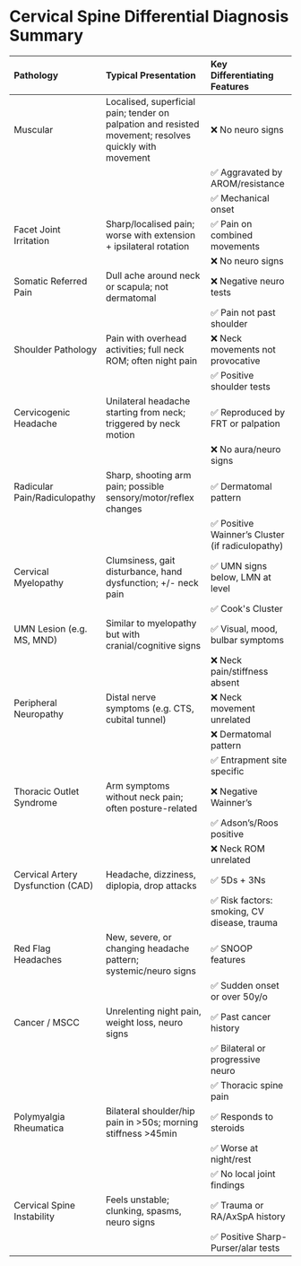# Cervical Spine Differential Diagnosis Summary

| Pathology                         | Typical Presentation                                                                                   | Key Differentiating Features                     |
|:----------------------------------|:-------------------------------------------------------------------------------------------------------|:-------------------------------------------------|
| Muscular                          | Localised, superficial pain; tender on palpation and resisted movement; resolves quickly with movement | ❌ No neuro signs                                |
|                                   |                                                                                                        | ✅ Aggravated by AROM/resistance                 |
|                                   |                                                                                                        | ✅ Mechanical onset                              |
| Facet Joint Irritation            | Sharp/localised pain; worse with extension + ipsilateral rotation                                      | ✅ Pain on combined movements                    |
|                                   |                                                                                                        | ❌ No neuro signs                                |
| Somatic Referred Pain             | Dull ache around neck or scapula; not dermatomal                                                       | ❌ Negative neuro tests                          |
|                                   |                                                                                                        | ✅ Pain not past shoulder                        |
| Shoulder Pathology                | Pain with overhead activities; full neck ROM; often night pain                                         | ❌ Neck movements not provocative                |
|                                   |                                                                                                        | ✅ Positive shoulder tests                       |
| Cervicogenic Headache             | Unilateral headache starting from neck; triggered by neck motion                                       | ✅ Reproduced by FRT or palpation                |
|                                   |                                                                                                        | ❌ No aura/neuro signs                           |
| Radicular Pain/Radiculopathy      | Sharp, shooting arm pain; possible sensory/motor/reflex changes                                        | ✅ Dermatomal pattern                            |
|                                   |                                                                                                        | ✅ Positive Wainner’s Cluster (if radiculopathy) |
| Cervical Myelopathy               | Clumsiness, gait disturbance, hand dysfunction; +/- neck pain                                          | ✅ UMN signs below, LMN at level                 |
|                                   |                                                                                                        | ✅ Cook's Cluster                                |
| UMN Lesion (e.g. MS, MND)         | Similar to myelopathy but with cranial/cognitive signs                                                 | ✅ Visual, mood, bulbar symptoms                 |
|                                   |                                                                                                        | ❌ Neck pain/stiffness absent                    |
| Peripheral Neuropathy             | Distal nerve symptoms (e.g. CTS, cubital tunnel)                                                       | ❌ Neck movement unrelated                       |
|                                   |                                                                                                        | ❌ Dermatomal pattern                            |
|                                   |                                                                                                        | ✅ Entrapment site specific                      |
| Thoracic Outlet Syndrome          | Arm symptoms without neck pain; often posture-related                                                  | ❌ Negative Wainner’s                            |
|                                   |                                                                                                        | ✅ Adson’s/Roos positive                         |
|                                   |                                                                                                        | ❌ Neck ROM unrelated                            |
| Cervical Artery Dysfunction (CAD) | Headache, dizziness, diplopia, drop attacks                                                            | ✅ 5Ds + 3Ns                                     |
|                                   |                                                                                                        | ✅ Risk factors: smoking, CV disease, trauma     |
| Red Flag Headaches                | New, severe, or changing headache pattern; systemic/neuro signs                                        | ✅ SNOOP features                                |
|                                   |                                                                                                        | ✅ Sudden onset or over 50y/o                    |
| Cancer / MSCC                     | Unrelenting night pain, weight loss, neuro signs                                                       | ✅ Past cancer history                           |
|                                   |                                                                                                        | ✅ Bilateral or progressive neuro                |
|                                   |                                                                                                        | ✅ Thoracic spine pain                           |
| Polymyalgia Rheumatica            | Bilateral shoulder/hip pain in >50s; morning stiffness >45min                                          | ✅ Responds to steroids                          |
|                                   |                                                                                                        | ✅ Worse at night/rest                           |
|                                   |                                                                                                        | ✅ No local joint findings                       |
| Cervical Spine Instability        | Feels unstable; clunking, spasms, neuro signs                                                          | ✅ Trauma or RA/AxSpA history                    |
|                                   |                                                                                                        | ✅ Positive Sharp-Purser/alar tests              |